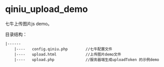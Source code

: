 # qiniu_upload_demo
七牛上传图片js demo。

目录结构：
```
|------
	|----	config.qiniu.php 		//七牛配置文件
	|----	upload.html 			//上传图片demo文件
	|----	upload.php 				//服务器端生成uploadToken 的示例demo

```
